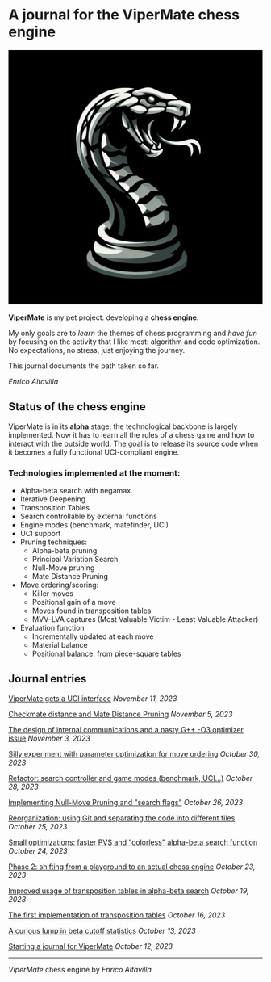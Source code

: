 # A journal for the ViperMate chess engine

![ViperMate logo](/images/vipermate-logo-3.png)

**ViperMate** is my pet project: developing a **chess engine**.

My only goals are to *learn* the themes of chess programming and *have fun* by focusing on the activity that I like most: algorithm and code optimization. No expectations, no stress, just enjoying the journey.

This journal documents the path taken so far.

*Enrico Altavilla*

## Status of the chess engine

ViperMate is in its **alpha** stage: the technological backbone is largely implemented. Now it has to learn all the rules of a chess game and how to interact with the outside world. The goal is to release its source code when it becomes a fully functional UCI-compliant engine.

### Technologies implemented at the moment:

* Alpha-beta search with negamax.
* Iterative Deepening
* Transposition Tables
* Search controllable by external functions
* Engine modes (benchmark, matefinder, UCI)
* UCI support
* Pruning techniques:
    * Alpha-beta pruning
    * Principal Variation Search
    * Null-Move pruning
    * Mate Distance Pruning
* Move ordering/scoring:
    * Killer moves
    * Positional gain of a move
    * Moves found in transposition tables
    * MVV-LVA captures (Most Valuable Victim - Least Valuable Attacker)
* Evaluation function
    * Incrementally updated at each move
    * Material balance
    * Positional balance, from piece-square tables

## Journal entries

[ViperMate gets a UCI interface](13-vipermate-gets-uci-interface.md)
*November 11, 2023*

[Checkmate distance and Mate Distance Pruning](12-checkmate-distance-and-mate-distance-pruning.md)
*November 5, 2023*

[The design of internal communications and a nasty G++ -O3 optimizer issue](11-design-of-internal-communication-and-optimizer-issue.md)
*November 3, 2023*

[Silly experiment with parameter optimization for move ordering](10-silly-experiment-parameter-optimization.md)
*October 30, 2023*

[Refactor: search controller and game modes (benchmark, UCI...)](9-search-controller-game-modes.md)
*October 28, 2023*

[Implementing Null-Move Pruning and "search flags"](8-null-move-pruning-search-flags.md)
*October 26, 2023*

[Reorganization: using Git and separating the code into different files](7-reorganization-git-several-files.md)
*October 25, 2023*

[Small optimizations: faster PVS and "colorless" alpha-beta search function](6-faster-PVS-colorless-search.md)
*October 24, 2023*

[Phase 2: shifting from a playground to an actual chess engine](5-phase-2-from-playground-to-engine.md)
*October 23, 2023*

[Improved usage of transposition tables in alpha-beta search](4-improved-usage-transposition-tables.md)
*October 19, 2023*

[The first implementation of transposition tables](3-first-implementation-transposition-tables.md)
*October 16, 2023*

[A curious lump in beta cutoff statistics](2-lump-beta-cutoff-statistics.md)
*October 13, 2023*

[Starting a journal for ViperMate](1-starting-a-journal-vipermate.md)
*October 12, 2023*

---

*ViperMate* chess engine by *Enrico Altavilla*
